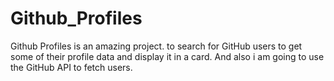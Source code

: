 # Github_Profiles
 Github Profiles is an amazing project. to search for GitHub users to get some of their profile data and display it in a card. And also i am going to use the GitHub API to fetch users.
